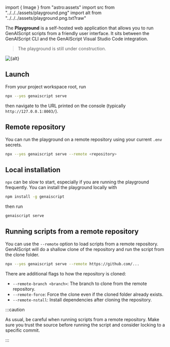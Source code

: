 import { Image } from "astro:assets"
import src from "../../../assets/playground.png"
import alt from "../../../assets/playground.png.txt?raw"

The **Playground** is a self-hosted web application that allows you to run GenAIScript scripts
from a friendly user interface. It sits between the GenAIScript CLI
and the GenAIScript Visual Studio Code integration.

> The playground is still under construction.

<Image src={src} alt={alt} />

## Launch

From your project workspace root, run

```sh
npx --yes genaiscript serve
```

then navigate to the URL printed on the console (typically `http://127.0.0.1:8003/`).

## Remote repository

You can run the playground on a remote repository using your current `.env` secrets.

```sh
npx --yes genaiscript serve --remote <repository>
```

## Local installation

`npx` can be slow to start, especially if you are running the playground frequently.
You can install the playground locally with

```sh
npm install -g genaiscript
```

then run

```sh
genaiscript serve
```

## Running scripts from a remote repository

You can use the `--remote` option to load scripts from a remote repository.
GenAIScript will do a shallow clone of the repository and run the script from the clone folder.

```sh
npx --yes genaiscript serve --remote https://github.com/...
```

There are additional flags to how the repository is cloned:

- `--remote-branch <branch>`: The branch to clone from the remote repository.
- `--remote-force`: Force the clone even if the cloned folder already exists.
- `--remote-nstall`: Install dependencies after cloning the repository.

:::caution

As usual, be careful when running scripts from a remote repository.
Make sure you trust the source before running the script and consider locking to a specific commit.

:::